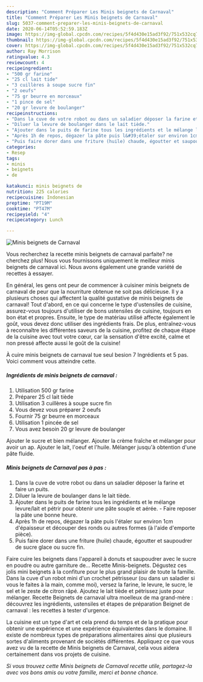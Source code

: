 ```yaml
---
description: "Comment Préparer Les Minis beignets de Carnaval"
title: "Comment Préparer Les Minis beignets de Carnaval"
slug: 5037-comment-preparer-les-minis-beignets-de-carnaval
date: 2020-06-14T05:52:59.183Z
image: https://img-global.cpcdn.com/recipes/5f4d430e15ad3f92/751x532cq70/minis-beignets-de-carnaval-photo-principale-de-la-recette.jpg
thumbnail: https://img-global.cpcdn.com/recipes/5f4d430e15ad3f92/751x532cq70/minis-beignets-de-carnaval-photo-principale-de-la-recette.jpg
cover: https://img-global.cpcdn.com/recipes/5f4d430e15ad3f92/751x532cq70/minis-beignets-de-carnaval-photo-principale-de-la-recette.jpg
author: Ray Morrison
ratingvalue: 4.3
reviewcount: 4
recipeingredient:
- "500 gr farine"
- "25 cl lait tide"
- "3 cuillères à soupe sucre fin"
- "2 oeufs"
- "75 gr beurre en morceaux"
- "1 pince de sel"
- "20 gr levure de boulanger"
recipeinstructions:
- "Dans la cuve de votre robot ou dans un saladier déposer la farine et faire un puits."
- "Diluer la levure de boulanger dans le lait tiède."
- "Ajouter dans le puits de farine tous les ingrédients et le mélange levure/lait et pétrir pour obtenir une pâte souple et aérée. Faire reposer la pâte une bonne heure."
- "Après 1h de repos, dėgazer la pâte puis l&#39;étaler sur environ 1cm d&#39;épaisseur et découper des ronds ou autres formes (à l&#39;aide d&#39;emporte pièce)."
- "Puis faire dorer dans une friture (huile) chaude, égoutter et saupoudrer de sucre glace ou sucre fin."
categories:
- Resep
tags:
- minis
- beignets
- de

katakunci: minis beignets de 
nutrition: 225 calories
recipecuisine: Indonesian
preptime: "PT19M"
cooktime: "PT47M"
recipeyield: "4"
recipecategory: Lunch

---
```



![Minis beignets de Carnaval](https://img-global.cpcdn.com/recipes/5f4d430e15ad3f92/751x532cq70/minis-beignets-de-carnaval-photo-principale-de-la-recette.jpg)

Vous recherchez la recette minis beignets de carnaval parfaite? ne cherchez plus! Nous vous fournissons uniquement le meilleur minis beignets de carnaval ici. Nous avons également une grande variété de recettes à essayer.

En général, les gens ont peur de commencer à cuisiner minis beignets de carnaval de peur que la nourriture obtenue ne soit pas délicieuse. Il y a plusieurs choses qui affectent la qualité gustative de minis beignets de carnaval! Tout d'abord, en ce qui concerne le type d'ustensiles de cuisine, assurez-vous toujours d'utiliser de bons ustensiles de cuisine, toujours en bon état et propres. Ensuite, le type de matériau utilisé affecte également le goût, vous devez donc utiliser des ingrédients frais. De plus, entraînez-vous à reconnaître les différentes saveurs de la cuisine, profitez de chaque étape de la cuisine avec tout votre cœur, car la sensation d'être excité, calme et non pressé affecte aussi le goût de la cuisine!

<!--inarticleads1-->

À cuire minis beignets de carnaval tue seul besion 7 Ingrédients et 5 pas. Voici comment vous atteindre cette.

##### Ingrédients de minis beignets de carnaval :

1. Utilisation 500 gr farine
1. Préparer 25 cl lait tiède
1. Utilisation 3 cuillères à soupe sucre fin
1. Vous devez vous préparer 2 oeufs
1. Fournir 75 gr beurre en morceaux
1. Utilisation 1 pincée de sel
1. Vous avez besoin 20 gr levure de boulanger


Ajouter le sucre et bien mélanger. Ajouter la crème fraîche et mélanger pour avoir un ap. Ajouter le lait, l&#39;oeuf et l&#39;huile. Mélanger jusqu&#39;à obtention d&#39;une pâte fluide. 

<!--inarticleads2-->

##### Minis beignets de Carnaval pas à pas :

1. Dans la cuve de votre robot ou dans un saladier déposer la farine et faire un puits.
1. Diluer la levure de boulanger dans le lait tiède.
1. Ajouter dans le puits de farine tous les ingrédients et le mélange levure/lait et pétrir pour obtenir une pâte souple et aérée. - Faire reposer la pâte une bonne heure.
1. Après 1h de repos, dėgazer la pâte puis l&#39;étaler sur environ 1cm d&#39;épaisseur et découper des ronds ou autres formes (à l&#39;aide d&#39;emporte pièce).
1. Puis faire dorer dans une friture (huile) chaude, égoutter et saupoudrer de sucre glace ou sucre fin.


Faire cuire les beignets dans l&#39;appareil à donuts et saupoudrer avec le sucre en poudre ou autre garniture de… Recette Minis-beignets. Dégustez ces jolis mini beignets à la confiture pour le plus grand plaisir de toute la famille. Dans la cuve d&#39;un robot mini d&#39;un crochet pétrisseur (ou dans un saladier si vous le faites à la main, comme moi), versez la farine, le levure, le sucre, le sel et le zeste de citron râpé. Ajoutez le lait tiède et pétrissez juste pour mélanger. Recette Beignets de carnaval ultra moelleux de ma grand-mère : découvrez les ingrédients, ustensiles et étapes de préparation Beignet de carnaval : les recettes à tester d&#39;urgence. 

<!--inarticleads1-->

<p>
La cuisine est un type d'art et cela prend du temps et de la pratique pour obtenir une expérience et une expérience équivalentes dans le domaine. Il existe de nombreux types de préparations alimentaires ainsi que plusieurs sortes d'aliments provenant de sociétés différentes. Appliquez ce que vous avez vu de la recette de Minis beignets de Carnaval, cela vous aidera certainement dans vos projets de cuisine.
</p>

<p>
<i>Si vous trouvez cette Minis beignets de Carnaval recette utile, partagez-la avec vos bons amis ou votre famille, merci et bonne chance.</i>
</p>
